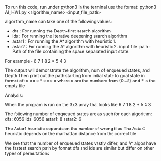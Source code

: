 To run this code, run under python3
In the terminal use the format: python3 AI_HW1.py <algorithm_name> <input_file_path>

algorithm_name can take one of the following values:
- dfs : For running the Depth-first search algorithm
- ids : For running the Iterative deepening search algorithm
- astar1 : For running the A* algorithm with heuristic 1.
- astar2 : For running the A* algorithm with heuristic 2.
input_file_path : Path of the file containing the space separated input state.

For example - 6 7 1 8 2 * 5 4 3

The output will demonstrate the algorithm, num of enqueued states, and Depth
Then print out the path starting from initial state to goal state
in format of:
x x x
x * x
x x x 
where x are the numbers from {0...8} and * is the empty tile

Analysis:

When the program is run on the 3x3 array that looks like
6 7 1
8 2 *
5 4 3

The following number of enqueued states are as such for each algorithm:
dfs: 6056
ids: 6056
astar1: 8
astar2: 6

The Astar1 heuristic depends on the number of wrong tiles
The Astar2 heuristic depends on the manhattan distance from the correct tile

We see that the number of enqueued states vastly differ, and A* algos have the fastest search path by format
dfs and ids are similar but differ on other types of permutations
